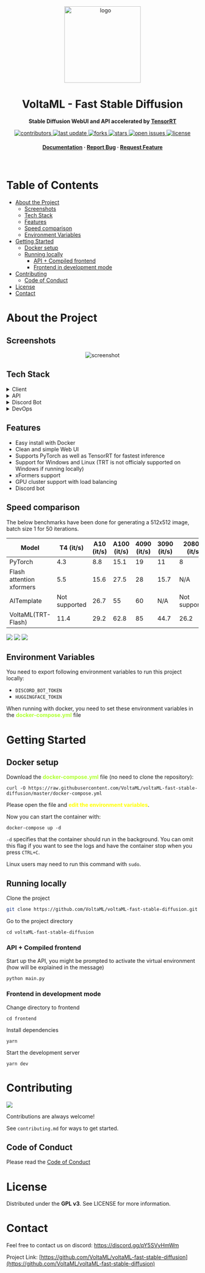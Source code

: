<div align="center">

  <img src="static/voltaml.svg" alt="logo" width="200" height="auto" />
  <h1>VoltaML - Fast Stable Diffusion</h1>
  
  <p><b>
    Stable Diffusion WebUI and API accelerated by <a href="https://developer.nvidia.com/tensorrt">TensorRT</a> 
  </b></p>
  
  
<p>
  <a href="https://github.com/VoltaML/voltaML-fast-stable-diffusion/graphs/contributors">
    <img src="https://img.shields.io/github/contributors/VoltaML/voltaML-fast-stable-diffusion" alt="contributors" />
  </a>
  <a href="">
    <img src="https://img.shields.io/github/last-commit/VoltaML/voltaML-fast-stable-diffusion" alt="last update" />
  </a>
  <a href="https://github.com/VoltaML/voltaML-fast-stable-diffusion/network/members">
    <img src="https://img.shields.io/github/forks/VoltaML/voltaML-fast-stable-diffusion" alt="forks" />
  </a>
  <a href="https://github.com/VoltaML/voltaML-fast-stable-diffusion/stargazers">
    <img src="https://img.shields.io/github/stars/VoltaML/voltaML-fast-stable-diffusion" alt="stars" />
  </a>
  <a href="https://github.com/VoltaML/voltaML-fast-stable-diffusion/issues/">
    <img src="https://img.shields.io/github/issues/VoltaML/voltaML-fast-stable-diffusion" alt="open issues" />
  </a>
  <a href="https://github.com/VoltaML/voltaML-fast-stable-diffusion/blob/master/LICENSE">
    <img src="https://img.shields.io/github/license/VoltaML/voltaML-fast-stable-diffusion.svg" alt="license" />
  </a>
</p>
   
<h4>
    <a href="https://stax124.github.io/voltaML-fast-stable-diffusion/">Documentation</a>
  <span> · </span>
    <a href="https://github.com/VoltaML/voltaML-fast-stable-diffusion/issues/new/choose">Report Bug</a>
  <span> · </span>
    <a href="https://github.com/VoltaML/voltaML-fast-stable-diffusion/issues/new/choose">Request Feature</a>
  </h4>
</div>

<br />

<h1> Table of Contents</h1>

- [About the Project](#about-the-project)
  - [Screenshots](#screenshots)
  - [Tech Stack](#tech-stack)
  - [Features](#features)
  - [Speed comparison](#speed-comparison)
  - [Environment Variables](#environment-variables)
- [Getting Started](#getting-started)
  - [Docker setup](#docker-setup)
  - [Running locally](#running-locally)
    - [API + Compiled frontend](#api--compiled-frontend)
    - [Frontend in development mode](#frontend-in-development-mode)
- [Contributing](#contributing)
  - [Code of Conduct](#code-of-conduct)
- [License](#license)
- [Contact](#contact)

# About the Project

## Screenshots

<div align="center"> 
  <img src="https://placehold.co/600x400?text=Frontend+Still+In+Development" alt="screenshot" />
</div>

## Tech Stack

<details>
  <summary>Client</summary>
  <ul>
    <li><a href="https://www.typescriptlang.org/">Typescript</a></li>
    <li><a href="https://vuejs.org/">Vue.js</a></li>
    <li><a href="https://www.naiveui.com/en-US/dark">NaiveUI</a></li>
    <li><a href="https://ionic.io/ionicons">Ionicons</a></li>
  </ul>
</details>

<details>
  <summary>API</summary>
  <ul>
    <li><a href="https://www.python.org/">Python</a></li>
    <li><a href="https://fastapi.tiangolo.com/">FastAPI</a></li>
    <li><a href="https://pytorch.org/">PyTorch</a></li>
    <li><a href="https://developer.nvidia.com/tensorrt">TensorRT</a></li>
    <li><a href="https://github.com/facebookresearch/xformers">xFormers</a></li>
    <li><a href="https://websockets.readthedocs.io/en/stable/">WebSockets</a></li>
  </ul>
</details>

<details>
<summary>Discord Bot</summary>
  <ul>
    <li><a href="https://github.com/Rapptz/discord.py">Discord.py</a></li>
  </ul>
</details>

<details>
<summary>DevOps</summary>
  <ul>
    <li><a href="https://www.docker.com/">Docker</a></li>
    <li><a href="https://github.com/features/actions">GitHub Actions</a></li>
    <li><a href="https://pages.github.com/">GitHub Pages</a></li>
    <li><a href="https://vitepress.vuejs.org/">VitePress</a></li>
  </ul>
</details>

## Features

- Easy install with Docker
- Clean and simple Web UI
- Supports PyTorch as well as TensorRT for fastest inference
- Support for Windows and Linux (TRT is not officialy supported on Windows if running locally)
- xFormers support
- GPU cluster support with load balancing
- Discord bot

## Speed comparison

The below benchmarks have been done for generating a 512x512 image, batch size 1 for 50 iterations.

| Model                    | T4 (it/s)     | A10 (it/s) | A100 (it/s) | 4090 (it/s) | 3090 (it/s) | 2080Ti (it/s) |
| ------------------------ | ------------- | ---------- | ----------- | ----------- | ----------- | ------------- |
| PyTorch                  | 4.3           | 8.8        | 15.1        | 19          | 11          | 8             |
| Flash attention xformers | 5.5           | 15.6       | 27.5        | 28          | 15.7        | N/A           |
| AITemplate               | Not supported | 26.7       | 55          | 60          | N/A         | Not supported |
| VoltaML(TRT-Flash)       | 11.4          | 29.2       | 62.8        | 85          | 44.7        | 26.2          |

<img src="static/speed1.jpg">
<img src="static/speed2.jpg">
<img src="static/speed3.jpg">

## Environment Variables

You need to export following environment variables to run this project locally:

- `DISCORD_BOT_TOKEN`
- `HUGGINGFACE_TOKEN`

When running with docker, you need to set these environment variables in the <b style="color: greenyellow">docker-compose.yml</b> file

# Getting Started

## Docker setup

Download the <b style="color: greenyellow">docker-compose.yml</b> file (no need to clone the repository):

```
curl -O https://raw.githubusercontent.com/VoltaML/voltaML-fast-stable-diffusion/master/docker-compose.yml
```

Please open the file and <b style="color: yellow">edit the environment variables</b>.

Now you can start the container with:

```
docker-compose up -d
```

`-d` specifies that the container should run in the background. You can omit this flag if you want to see the logs and have the container stop when you press `CTRL+C`.

Linux users may need to run this command with `sudo`.

## Running locally

Clone the project

```bash
git clone https://github.com/VoltaML/voltaML-fast-stable-diffusion.git
```

Go to the project directory

```
cd voltaML-fast-stable-diffusion
```

### API + Compiled frontend

Start up the API, you might be prompted to activate the virtual environment (how will be explained in the message)

```
python main.py
```

### Frontend in development mode

Change directory to frontend

```
cd frontend
```

Install dependencies

```
yarn
```

Start the development server

```
yarn dev
```

<!-- ## 🧪 Running Tests

To run tests, run the following command

```bash
poe test
``` -->

# Contributing

<a href="https://github.com/VoltaML/voltaML-fast-stable-diffusion/graphs/contributors">
  <img src="https://contrib.rocks/image?repo=VoltaML/voltaML-fast-stable-diffusion" />
</a>

Contributions are always welcome!

See `contributing.md` for ways to get started.

## Code of Conduct

Please read the [Code of Conduct](https://github.com/VoltaML/voltaML-fast-stable-diffusion/blob/master/CODE_OF_CONDUCT.md)

# License

Distributed under the <b>GPL v3</b>. See LICENSE for more information.

# Contact

Feel free to contact us on discord: https://discord.gg/pY5SVyHmWm

Project Link: [https://github.com/VoltaML/voltaML-fast-stable-diffusion](https://github.com/VoltaML/voltaML-fast-stable-diffusion)

